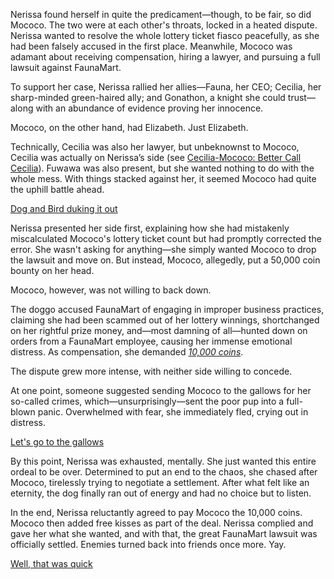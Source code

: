 <!-- title: A Resolution -->

Nerissa found herself in quite the predicament—though, to be fair, so did Mococo. The two were at each other's throats, locked in a heated dispute. Nerissa wanted to resolve the whole lottery ticket fiasco peacefully, as she had been falsely accused in the first place. Meanwhile, Mococo was adamant about receiving compensation, hiring a lawyer, and pursuing a full lawsuit against FaunaMart.

To support her case, Nerissa rallied her allies—Fauna, her CEO; Cecilia, her sharp-minded green-haired ally; and Gonathon, a knight she could trust—along with an abundance of evidence proving her innocence.

Mococo, on the other hand, had Elizabeth. Just Elizabeth.

Technically, Cecilia was also her lawyer, but unbeknownst to Mococo, Cecilia was actually on Nerissa’s side (see [Cecilia-Mococo: Better Call Cecilia](#edge:mococo-cecilia)). Fuwawa was also present, but she wanted nothing to do with the whole mess. With things stacked against her, it seemed Mococo had quite the uphill battle ahead.

[Dog and Bird duking it out](#embed:https://www.youtube.com/live/wINOVotsvPY?t=878)

Nerissa presented her side first, explaining how she had mistakenly miscalculated Mococo's lottery ticket count but had promptly corrected the error. She wasn't asking for anything—she simply wanted Mococo to drop the lawsuit and move on. But instead, Mococo, allegedly, put a 50,000 coin bounty on her head.

Mococo, however, was not willing to back down.

The doggo accused FaunaMart of engaging in improper business practices, claiming she had been scammed out of her lottery winnings, shortchanged on her rightful prize money, and—most damning of all—hunted down on orders from a FaunaMart employee, causing her immense emotional distress. As compensation, she demanded [*10,000 coins*](https://www.youtube.com/live/wINOVotsvPY?feature=shared&t=1310).

The dispute grew more intense, with neither side willing to concede.

At one point, someone suggested sending Mococo to the gallows for her so-called crimes, which—unsurprisingly—sent the poor pup into a full-blown panic. Overwhelmed with fear, she immediately fled, crying out in distress.

[Let's go to the gallows](#embed:https://www.youtube.com/embed/wINOVotsvPY?si=BViZFZodzvRoTCtf&start=1600)

By this point, Nerissa was exhausted, mentally. She just wanted this entire ordeal to be over. Determined to put an end to the chaos, she chased after Mococo, tirelessly trying to negotiate a settlement. After what felt like an eternity, the dog finally ran out of energy and had no choice but to listen.

In the end, Nerissa reluctantly agreed to pay Mococo the 10,000 coins. Mococo then added free kisses as part of the deal. Nerissa complied and gave her what she wanted, and with that, the great FaunaMart lawsuit was officially settled. Enemies turned back into friends once more. Yay.

[Well, that was quick](#embed:https://www.youtube.com/live/wINOVotsvPY?feature=shared&t=3185)
